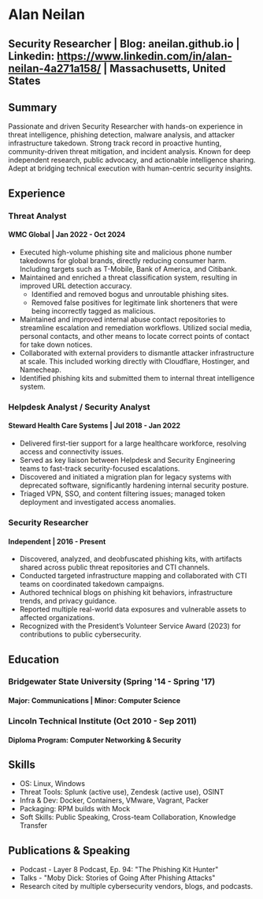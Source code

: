# Alan Neilan
## Security Researcher | Blog: aneilan.github.io | Linkedin: https://www.linkedin.com/in/alan-neilan-4a271a158/ | Massachusetts, United States


## Summary
Passionate and driven Security Researcher with hands-on experience in threat intelligence, phishing detection, malware analysis, and attacker infrastructure takedown. Strong track record in proactive hunting, community-driven threat mitigation, and incident analysis. Known for deep independent research, public advocacy, and actionable intelligence sharing. Adept at bridging technical execution with human-centric security insights.

## Experience
### Threat Analyst
#### WMC Global | Jan 2022 - Oct 2024
* Executed high-volume phishing site and malicious phone number takedowns for global brands, directly reducing consumer harm. Including targets such as T-Mobile, Bank of America, and Citibank.
* Maintained and enriched a threat classification system, resulting in improved URL detection accuracy.
    * Identified and removed bogus and unroutable phishing sites.
    * Removed false positives for legitimate link shorteners that were being incorrectly tagged as malicious.
* Maintained and improved internal abuse contact repositories to streamline escalation and remediation workflows. Utilized social media, personal contacts, and other means to locate correct points of contact for take down notices.
* Collaborated with external providers to dismantle attacker infrastructure at scale. This included working directly with Cloudflare, Hostinger, and Namecheap.
* Identified phishing kits and submitted them to internal threat intelligence system.

### Helpdesk Analyst / Security Analyst
#### Steward Health Care Systems | Jul 2018 - Jan 2022
* Delivered first-tier support for a large healthcare workforce, resolving access and connectivity issues.
* Served as key liaison between Helpdesk and Security Engineering teams to fast-track security-focused escalations.
* Discovered and initiated a migration plan for legacy systems with deprecated software, significantly hardening internal security posture.
* Triaged VPN, SSO, and content filtering issues; managed token deployment and investigated access anomalies.

### Security Researcher
#### Independent | 2016 - Present
* Discovered, analyzed, and deobfuscated phishing kits, with artifacts shared across public threat repositories and CTI channels.
* Conducted targeted infrastructure mapping and collaborated with CTI teams on coordinated takedown campaigns.
* Authored technical blogs on phishing kit behaviors, infrastructure trends, and privacy guidance.
* Reported multiple real-world data exposures and vulnerable assets to affected organizations.
* Recognized with the President’s Volunteer Service Award (2023) for contributions to public cybersecurity.

## Education
### Bridgewater State University (Spring '14 - Spring '17)
#### Major: Communications | Minor: Computer Science

### Lincoln Technical Institute (Oct 2010 - Sep 2011)
#### Diploma Program: Computer Networking & Security

## Skills
* OS: Linux, Windows
* Threat Tools: Splunk (active use), Zendesk (active use), OSINT
* Infra & Dev: Docker, Containers, VMware, Vagrant, Packer
* Packaging: RPM builds with Mock
* Soft Skills: Public Speaking, Cross-team Collaboration, Knowledge Transfer

## Publications & Speaking
* Podcast - Layer 8 Podcast, Ep. 94: "The Phishing Kit Hunter"
* Talks - "Moby Dick: Stories of Going After Phishing Attacks"
* Research cited by multiple cybersecurity vendors, blogs, and podcasts.

